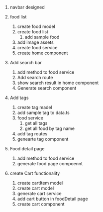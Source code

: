 1. navbar designed
2. food list
    1. create food model
    2. create food list
        1. add sample food
    3. add image assets
    4. create food service
    5. create home component

3. Add search bar
    1. add method to food service
    2. Add search route
    3. show search result in home component
    4. Generate search component

4. Add tags
    1. create tag madel
    2. add sample tag to data.ts
    3. food service
        1. get all tags
        2. get all food by tag name
    4. add tag routes
    5. genearte tag component

5. Food detail page
    1. add method to food service
    2. generate food page compoennt

6. create Cart functionality
    1. create cartItem model
    2. create cart model
    3. generate cart service
    4. add cart button in foodDetail page
    5. create cart component




